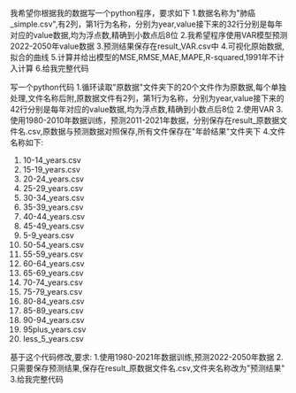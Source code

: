我希望你根据我的数据写一个python程序，要求如下
1.数据名称为"肺癌_simple.csv",有2列，第1行为名称，分别为year,value接下来的32行分别是每年对应的value数据,均为浮点数,精确到小数点后8位
2.我希望程序使用VAR模型预测2022-2050年value数据
3.预测结果保存在result_VAR.csv中
4.可视化原始数据,拟合的曲线
5.计算并给出模型的MSE,RMSE,MAE,MAPE,R-squared,1991年不计入计算
6.给我完整代码

写一个python代码
1.循环读取"原数据"文件夹下的20个文件作为原数据,每个单独处理,文件名称后附,原数据文件有2列，第1行为名称，分别为year,value接下来的42行分别是每年对应的value数据,均为浮点数,精确到小数点后8位
2.使用VAR
3.使用1980-2010年数据训练，预测2011-2021年数据，分别保存在result_原数据文件名.csv,原数据与预测数据对照保存,所有文件保存在"年龄结果"文件夹下
4.文件名称如下:
1. 10-14_years.csv
2. 15-19_years.csv
3. 20-24_years.csv
4. 25-29_years.csv
5. 30-34_years.csv
6. 35-39_years.csv
7. 40-44_years.csv
8. 45-49_years.csv
9. 5-9_years.csv
10. 50-54_years.csv
11. 55-59_years.csv
12. 60-64_years.csv
13. 65-69_years.csv
14. 70-74_years.csv
15. 75-79_years.csv
16. 80-84_years.csv
17. 85-89_years.csv
18. 90-94_years.csv
19. 95plus_years.csv
20. less_5_years.csv

基于这个代码修改,要求:
1.使用1980-2021年数据训练,预测2022-2050年数据
2.只需要保存预测结果,保存在result_原数据文件名.csv,文件夹名称改为"预测结果"
3.给我完整代码